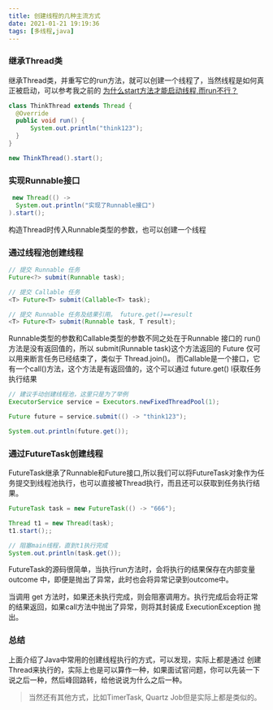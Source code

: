 ```yaml
---
title: 创建线程的几种主流方式
date: 2021-01-21 19:19:36
tags: [多线程,java]
---
```



### 继承Thread类

继承Thread类，并重写它的run方法，就可以创建一个线程了，当然线程是如何真正被启动，可以参考我之前的 [为什么start方法才能启动线程,而run不行？](https://juejin.cn/post/6858058928467968008)

```java
class ThinkThread extends Thread {
  @Override
  public void run() {
      System.out.println("think123");
  }
}

new ThinkThread().start();

```

<!--more-->

### 实现Runnable接口

```java
 new Thread(() -> 
  System.out.println("实现了Runnable接口")
).start();
```

构造Thread时传入Runnable类型的参数，也可以创建一个线程

### 通过线程池创建线程

```java
// 提交 Runnable 任务
Future<?> submit(Runnable task);

// 提交 Callable 任务
<T> Future<T> submit(Callable<T> task);

// 提交 Runnable 任务及结果引用。 future.get()==result
<T> Future<T> submit(Runnable task, T result);
```

Runnable类型的参数和Callable类型的参数不同之处在于Runnable 接口的 run() 方法是没有返回值的，所以 submit(Runnable task)这个方法返回的 Future 仅可以用来断言任务已经结束了，类似于 Thread.join()。 而Callable是一个接口，它有一个call()方法，这个方法是有返回值的，这个可以通过 future.get() l获取任务执行结果

```java
// 建议手动创建线程池，这里只是为了举例
ExecutorService service = Executors.newFixedThreadPool(1);

Future future = service.submit(() -> "think123");

System.out.println(future.get());

```

### 通过FutureTask创建线程

FutureTask继承了Runnable和Future接口,所以我们可以将FutureTask对象作为任务提交到线程池执行，也可以直接被Thread执行，而且还可以获取到任务执行结果。

```java
FutureTask task = new FutureTask(() -> "666");

Thread t1 = new Thread(task);
t1.start();;

// 阻塞main线程，直到t1执行完成
System.out.println(task.get());
```

FutureTask的源码很简单，当执行run方法时，会将执行的结果保存在内部变量 outcome 中，即便是抛出了异常，此时也会将异常记录到outcome中。

当调用 get 方法时，如果还未执行完成，则会阻塞调用方。执行完成后会将正常的结果返回，如果call方法中抛出了异常，则将其封装成 ExecutionException 抛出。


### 总结

上面介绍了Java中常用的创建线程执行的方式，可以发现，实际上都是通过 创建Thread来执行的，实际上也是可以算作一种，如果面试官问题，你可以先装一下说之后一种，然后峰回路转，给他说说为什么之后一种。

> 当然还有其他方式，比如TimerTask, Quartz Job但是实际上都是类似的。